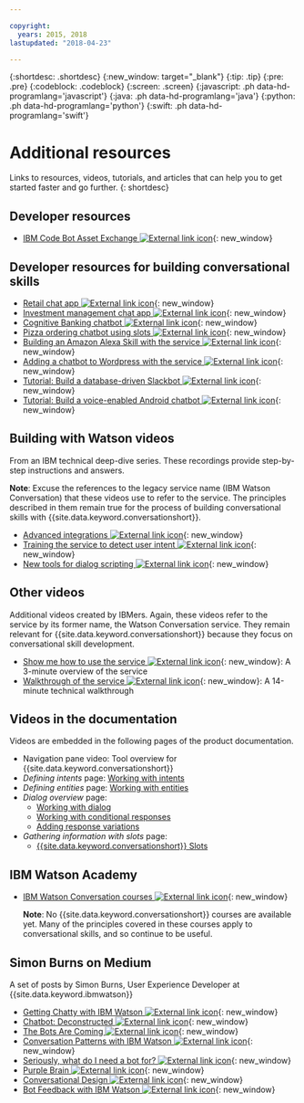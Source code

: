 ```yaml
---

copyright:
  years: 2015, 2018
lastupdated: "2018-04-23"

---
```


{:shortdesc: .shortdesc}
{:new_window: target="_blank"}
{:tip: .tip}
{:pre: .pre}
{:codeblock: .codeblock}
{:screen: .screen}
{:javascript: .ph data-hd-programlang='javascript'}
{:java: .ph data-hd-programlang='java'}
{:python: .ph data-hd-programlang='python'}
{:swift: .ph data-hd-programlang='swift'}

# Additional resources

Links to resources, videos, tutorials, and articles that can help you to get started faster and go further.
{: shortdesc}

## Developer resources

- [IBM Code Bot Asset Exchange ![External link icon](../../icons/launch-glyph.svg "External link icon")](https://developer.ibm.com/code/exchanges/bots/){: new_window}

## Developer resources for building conversational skills

- [Retail chat app ![External link icon](../../icons/launch-glyph.svg "External link icon")](https://developer.ibm.com/code/journey/create-cognitive-retail-chatbot/){: new_window}
- [Investment management chat app ![External link icon](../../icons/launch-glyph.svg "External link icon")](https://developer.ibm.com/code/journey/create-an-investment-management-chatbot/){: new_window}
- [Cognitive Banking chatbot ![External link icon](../../icons/launch-glyph.svg "External link icon")](https://developer.ibm.com/code/journey/create-cognitive-banking-chatbot/){: new_window}
- [Pizza ordering chatbot using slots ![External link icon](../../icons/launch-glyph.svg "External link icon")](https://developer.ibm.com/code/journey/assemble-a-pizza-ordering-chatbot-dialog/){: new_window}
- [Building an Amazon Alexa Skill with the service ![External link icon](../../icons/launch-glyph.svg "External link icon")](https://github.com/IBM/alexa-skill-watson-conversation){: new_window}
- [Adding a chatbot to Wordpress with the service ![External link icon](../../icons/launch-glyph.svg "External link icon")](https://wordpress.org/plugins/conversation-watson/){: new_window}
- [Tutorial: Build a database-driven Slackbot ![External link icon](../../icons/launch-glyph.svg "External link icon")](https://console.bluemix.net/docs/tutorials/slack-chatbot-database-watson.html){: new_window}
- [Tutorial: Build a voice-enabled Android chatbot ![External link icon](../../icons/launch-glyph.svg "External link icon")](https://console.bluemix.net/docs/tutorials/android-watson-chatbot.html){: new_window}

## Building with Watson videos

From an IBM technical deep-dive series. These recordings provide step-by-step instructions and answers.

**Note**: Excuse the references to the legacy service name (IBM Watson Conversation) that these videos use to refer to the service. The principles described in them remain true for the process of building conversational skills with {{site.data.keyword.conversationshort}}.

- [Advanced integrations ![External link icon](../../icons/launch-glyph.svg "External link icon")](https://youtu.be/0rnt54ONtQw){: new_window}
- [Training the service to detect user intent ![External link icon](../../icons/launch-glyph.svg "External link icon")](https://youtu.be/uYw4Tv1Y5tc){: new_window}
- [New tools for dialog scripting ![External link icon](../../icons/launch-glyph.svg "External link icon")](https://youtu.be/QuR54--vD5o){: new_window}

## Other videos

Additional videos created by IBMers. Again, these videos refer to the service by its former name, the Watson Conversation service. They remain relevant for {{site.data.keyword.conversationshort}} because they focus on conversational skill development.

- [Show me how to use the service ![External link icon](../../icons/launch-glyph.svg "External link icon")](https://youtu.be/tUkLIUOm550){: new_window}: A 3-minute overview of the service
- [Walkthrough of the service ![External link icon](../../icons/launch-glyph.svg "External link icon")](https://youtu.be/ELwWhJGE2P8){: new_window}: A 14-minute technical walkthrough

## Videos in the documentation

Videos are embedded in the following pages of the product documentation.

- Navigation pane video: Tool overview for {{site.data.keyword.conversationshort}}
- *Defining intents* page: [Working with intents](intents.html)
- *Defining entities* page: [Working with entities](entities.html)
- *Dialog overview* page:
    - [Working with dialog](dialog-overview.html)
    - [Working with conditional responses](dialog-overview.html#multiple)
    - [Adding response variations](dialog-overview.html#variety)
- *Gathering information with slots* page:
    - [{{site.data.keyword.conversationshort}} Slots](dialog-slots.html)

## IBM Watson Academy

- [IBM Watson Conversation courses ![External link icon](../../icons/launch-glyph.svg "External link icon")](https://www.watson-academy.info/course/index.php?categoryid=29){: new_window}

  **Note**: No {{site.data.keyword.conversationshort}} courses are available yet. Many of the principles covered in these courses apply to conversational skills, and so continue to be useful.

## Simon Burns on Medium

A set of posts by Simon Burns, User Experience Developer at {{site.data.keyword.ibmwatson}}

- [Getting Chatty with IBM Watson ![External link icon](../../icons/launch-glyph.svg "External link icon")](https://medium.com/@snrubnomis/getting-chatty-with-ibm-watson-1075c549ee9e#.vkt86reej){: new_window}
- [Chatbot: Deconstructed ![External link icon](../../icons/launch-glyph.svg "External link icon")](https://medium.com/@snrubnomis/bot-deconstructed-995c18fe1262){: new_window}
- [The Bots Are Coming ![External link icon](../../icons/launch-glyph.svg "External link icon")](https://medium.com/@snrubnomis/the-bots-are-coming-b0fa71475381#.jq8md0zg7){: new_window}
- [Conversation Patterns with IBM Watson ![External link icon](../../icons/launch-glyph.svg "External link icon")](https://medium.com/@snrubnomis/conversation-patterns-with-ibm-watson-6c4be05e2fe5#.eorkk7crm){: new_window}
- [Seriously, what do I need a bot for? ![External link icon](../../icons/launch-glyph.svg "External link icon")](https://medium.com/@snrubnomis/seriously-what-do-i-need-a-bot-for-8b91a5ffac1a#.ipvv6ixru){: new_window}
- [Purple Brain ![External link icon](../../icons/launch-glyph.svg "External link icon")](https://medium.com/@snrubnomis/purple-brain-2eb1f93fce5){: new_window}
- [Conversational Design ![External link icon](../../icons/launch-glyph.svg "External link icon")](https://chatbotslife.com/conversational-design-d4abe8cce157){: new_window}
- [Bot Feedback with IBM Watson ![External link icon](../../icons/launch-glyph.svg "External link icon")](https://chatbotslife.com/bot-feedback-with-ibm-watson-eb1104df7e7c){: new_window}
